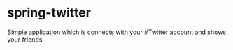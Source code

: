 # spring-twitter
Simple application which is connects with your #Twitter account and shows your friends
